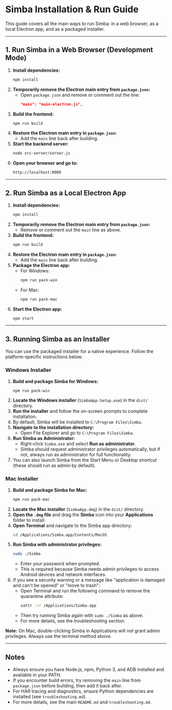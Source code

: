 # Simba Installation & Run Guide

This guide covers all the main ways to run Simba: in a web browser, as a local Electron app, and as a packaged installer.

---

## 1. Run Simba in a Web Browser (Development Mode)

1. **Install dependencies:**
   ```sh
   npm install
   ```
2. **Temporarily remove the Electron main entry from `package.json`:**
   - Open `package.json` and remove or comment out the line:
     ```json
     "main": "main-electron.js",
     ```
3. **Build the frontend:**
   ```sh
   npm run build
   ```
4. **Restore the Electron main entry in `package.json`:**
   - Add the `main` line back after building.
5. **Start the backend server:**
   ```sh
   node src-server/server.js
   ```
6. **Open your browser and go to:**
   ```
   http://localhost:8000
   ```

---

## 2. Run Simba as a Local Electron App

1. **Install dependencies:**
   ```sh
   npm install
   ```
2. **Temporarily remove the Electron main entry from `package.json`:**
   - Remove or comment out the `main` line as above.
3. **Build the frontend:**
   ```sh
   npm run build
   ```
4. **Restore the Electron main entry in `package.json`:**
   - Add the `main` line back after building.
5. **Package the Electron app:**
   - For Windows:
     ```sh
     npm run pack-win
     ```
   - For Mac:
     ```sh
     npm run pack-mac
     ```
6. **Start the Electron app:**
   ```sh
   npm start
   ```

---


## 3. Running Simba as an Installer

You can use the packaged installer for a native experience. Follow the platform-specific instructions below.

### Windows Installer

1. **Build and package Simba for Windows:**
   ```sh
   npm run pack-win
   ```
2. **Locate the Windows installer** (`SimbaApp-Setup.exe`) in the `dist/` directory.
3. **Run the installer** and follow the on-screen prompts to complete installation.
4. By default, Simba will be installed to `C:\Program Files\Simba`.
5. **Navigate to the installation directory:**
   - Open File Explorer and go to `C:\Program Files\Simba`.
6. **Run Simba as Administrator:**
   - Right-click `Simba.exe` and select **Run as administrator**.
   - Simba should request administrator privileges automatically, but if not, always run as administrator for full functionality.
7. You can also launch Simba from the Start Menu or Desktop shortcut (these should run as admin by default).

### Mac Installer

1. **Build and package Simba for Mac:**
   ```sh
   npm run pack-mac
   ```
2. **Locate the Mac installer** (`SimbaApp.dmg`) in the `dist/` directory.
3. **Open the `.dmg` file** and drag the **Simba** icon into your **Applications** folder to install.
4. **Open Terminal** and navigate to the Simba app directory:
   ```sh
   cd /Applications/Simba.app/Contents/MacOS
   ```
5. **Run Simba with administrator privileges:**
   ```sh
   sudo ./Simba
   ```
   - Enter your password when prompted.
   - This is required because Simba needs admin privileges to access Android devices and network interfaces.
6. If you see a security warning or a message like "application is damaged and can't be opened" or "move to trash":
    - Open Terminal and run the following command to remove the quarantine attribute:
       ```sh
       xattr -cr /Applications/Simba.app
       ```
    - Then try running Simba again with `sudo ./Simba` as above.
    - For more details, see the troubleshooting section.

**Note:** On Mac, double-clicking Simba in Applications will not grant admin privileges. Always use the terminal method above.

---

## Notes
- Always ensure you have Node.js, npm, Python 3, and ADB installed and available in your PATH.
- If you encounter build errors, try removing the `main` line from `package.json` before building, then add it back after.
- For HAR tracing and diagnostics, ensure Python dependencies are installed (see `troubleshooting.md`).
- For more details, see the main `README.md` and `troubleshooting.md`.
